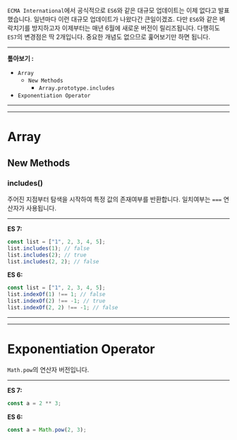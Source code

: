 `ECMA International`에서 공식적으로 `ES6`와 같은 대규모 업데이트는 이제 없다고 발표했습니다. 일년마다 이런 대규모 업데이트가 나왔다간 큰일이겠죠. 다만 `ES6`와 같은 벼락치기를 방지하고자 이제부터는 매년 6월에 새로운 버전이 릴리즈됩니다. 다행히도 `ES7`의 변경점은 딱 2개입니다. 중요한 개념도 없으므로 훑어보기만 하면 됩니다.

---

**톺아보기 :**

-   `Array`
    -   `New Methods`
        -   `Array.prototype.includes`
-   `Exponentiation Operator`

---

---

# Array

## New Methods

### includes()

주어진 지점부터 탐색을 시작하여 특정 값의 존재여부를 반환합니다. 일치여부는 `===` 연산자가 사용됩니다.

---

**ES 7:**

```ts
const list = ["1", 2, 3, 4, 5];
list.includes(1); // false
list.includes(2); // true
list.includes(2, 2); // false
```

**ES 6:**

```ts
const list = ["1", 2, 3, 4, 5];
list.indexOf(1) !== 1; // false
list.indexOf(2) !== -1; // true
list.indexOf(2, 2) !== -1; // false
```

---

---

# Exponentiation Operator

`Math.pow`의 연산자 버전입니다.

---

**ES 7:**

```ts
const a = 2 ** 3;
```

**ES 6:**

```ts
const a = Math.pow(2, 3);
```
